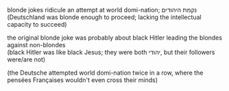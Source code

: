 blonde jokes ridicule an attempt at world domi-nation; נקמת היהודים
<br>(Deutschland was blonde enough to proceed; lacking the intellectual capacity to succeed)

the original blonde joke was probably about black Hitler leading the blondes against non-blondes
<br>(black Hitler was like black Jesus; they were both יהודי, but their followers were/are not)

(the Deutsche attempted world domi-nation twice in a row, where the pensées Françaises wouldn't even cross their minds)
